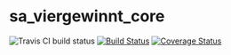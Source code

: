 # sa_viergewinnt_core
![Travis CI build status](https://magnum.travis-ci.com/FlorianLoch/sa_viergewinnt_core.svg?token=rToSvXvknwMZvW37hJxz)
[![Build Status](https://api.shippable.com/projects/54db3e035ab6cc13528b9079/badge?branchName=master)](https://app.shippable.com/projects/54db3e035ab6cc13528b9079/builds/latest)
[![Coverage Status](https://coveralls.io/repos/FlorianLoch/connect4core/badge.svg)](https://coveralls.io/r/FlorianLoch/connect4core)
